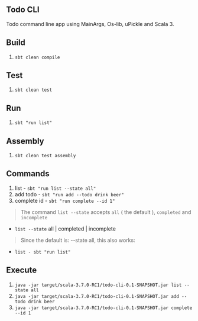 Todo CLI
--------
Todo command line app using MainArgs, Os-lib, uPickle and Scala 3.

Build
-----
1. ```sbt clean compile```

Test
----
1. ```sbt clean test```

Run
---
1. ```sbt "run list"```

Assembly
--------
1. ```sbt clean test assembly```

Commands
--------
1. list - ```sbt "run list --state all"```
2. add todo - ```sbt "run add --todo drink beer"```
3. complete id - ```sbt "run complete --id 1"```
>The command ```list --state``` accepts ```all``` ( the default ), ```completed``` and ```incomplete```
* ```list --state``` all | completed | incomplete
>Since the default is: --state all, this also works:
* ```list - sbt "run list"```

Execute
-------
1. ```java -jar target/scala-3.7.0-RC1/todo-cli-0.1-SNAPSHOT.jar list --state all```
2. ```java -jar target/scala-3.7.0-RC1/todo-cli-0.1-SNAPSHOT.jar add --todo drink beer```
3. ```java -jar target/scala-3.7.0-RC1/todo-cli-0.1-SNAPSHOT.jar complete --id 1```